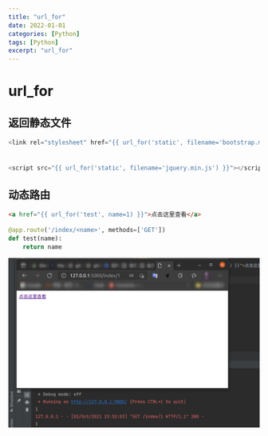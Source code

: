 ```yaml
---
title: "url_for"
date: 2022-01-01
categories: [Python]
tags: [Python]
excerpt: "url_for"
---
```


# url_for


## 返回静态文件

```js
<link rel="stylesheet" href="{{ url_for('static', filename='bootstrap.min.css') }}">


<script src="{{ url_for('static', filename='jquery.min.js') }}"></script>
```


## 动态路由

```html
<a href="{{ url_for('test', name=1) }}">点击这里查看</a>
```

```py
@app.route('/index/<name>', methods=['GET'])
def test(name):
    return name
```

![](https://raw.githubusercontent.com/dmjcb/SelfImgur/main/20211001235447.png)